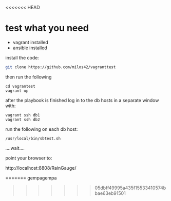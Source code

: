 <<<<<<< HEAD


test
what you need
==============
  - vagrant installed
  - ansible installed

install the code:
```bash
git clone https://github.com/milos42/vagranttest
```

then run the following 
```
cd vagrantest
vagrant up
````
after the playbook is finished log in to the db hosts in a separate window with:
```
vagrant ssh db1
vagrant ssh db2
```
run the following on each db host:
```
/usr/local/bin/sbtest.sh
```
....wait....

point your browser to:

http://localhost:8808/RainGauge/

=======
gempagempa
>>>>>>> 05dbff49995a435f15533410574bbae63eb91501
